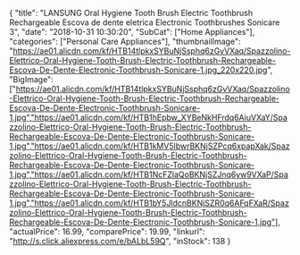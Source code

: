 {
	"title": "LANSUNG Oral Hygiene Tooth Brush Electric Toothbrush Rechargeable Escova de dente eletrica Electronic Toothbrushes Sonicare  3",
	"date": "2018-10-31 10:30:20",
	"SubCat": ["Home Appliances"],
	"categories": ["Personal Care Appliances"],
	"thumbnailImage": "https://ae01.alicdn.com/kf/HTB14tlpkxSYBuNjSsphq6zGvVXaq/Spazzolino-Elettrico-Oral-Hygiene-Tooth-Brush-Electric-Toothbrush-Rechargeable-Escova-De-Dente-Electronic-Toothbrush-Sonicare-1.jpg_220x220.jpg",
	"BigImage": ["https://ae01.alicdn.com/kf/HTB14tlpkxSYBuNjSsphq6zGvVXaq/Spazzolino-Elettrico-Oral-Hygiene-Tooth-Brush-Electric-Toothbrush-Rechargeable-Escova-De-Dente-Electronic-Toothbrush-Sonicare-1.jpg","https://ae01.alicdn.com/kf/HTB1hEpbw_XYBeNkHFrdq6AiuVXaY/Spazzolino-Elettrico-Oral-Hygiene-Tooth-Brush-Electric-Toothbrush-Rechargeable-Escova-De-Dente-Electronic-Toothbrush-Sonicare-1.jpg","https://ae01.alicdn.com/kf/HTB1kMV5lbwrBKNjSZPcq6xpapXak/Spazzolino-Elettrico-Oral-Hygiene-Tooth-Brush-Electric-Toothbrush-Rechargeable-Escova-De-Dente-Electronic-Toothbrush-Sonicare-1.jpg","https://ae01.alicdn.com/kf/HTB1NcFZlaQoBKNjSZJnq6yw9VXaP/Spazzolino-Elettrico-Oral-Hygiene-Tooth-Brush-Electric-Toothbrush-Rechargeable-Escova-De-Dente-Electronic-Toothbrush-Sonicare-1.jpg","https://ae01.alicdn.com/kf/HTB1bY5JldcnBKNjSZR0q6AFqFXaR/Spazzolino-Elettrico-Oral-Hygiene-Tooth-Brush-Electric-Toothbrush-Rechargeable-Escova-De-Dente-Electronic-Toothbrush-Sonicare-1.jpg"],
	"actualPrice": 16.99,
	"comparePrice": 19.99,
	"linkurl": "http://s.click.aliexpress.com/e/bALbL59Q",
	"inStock": 138
}
